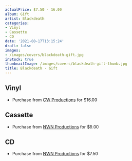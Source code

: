 ```yaml
---
actualPrice: $7.50 - 16.00
album: Gift
artist: Blackdeath
categories:
- Vinyl
- Cassette
- CD
date: '2021-08-17T13:15:24'
draft: false
images:
- /images/covers/blackdeath-gift.jpg
inStock: true
thumbnailImage: /images/covers/blackdeath-gift-thumb.jpg
title: Blackdeath - Gift
---
```


## Vinyl
* Purchase from [CW Productions](https://shop.cwproductions.net/products/blackdeath-gift-lp) for $16.00
## Cassette
* Purchase from [NWN Productions](http://shop.nwnprod.com/index.php?route=product/product&path=73&product_id=12675&sort=pd.name&order=ASC) for $9.00
## CD
* Purchase from [NWN Productions](http://shop.nwnprod.com/index.php?route=product/product&path=93&product_id=5711&sort=pd.name&order=ASC) for $7.50
